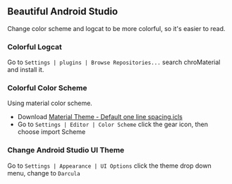 ## Beautiful Android Studio
Change color scheme and logcat to be more colorful, so it's easier to read.

### Colorful Logcat
Go to `Settings | plugins | Browse Repositories...` search chroMaterial and install it.

### Colorful Color Scheme
Using material color scheme.
* Download [Material Theme - Default one line spacing.icls](https://github.com/100nandoo/Android-Development-Guidebook/blob/master/Material%20Theme%20-%20Default%20one%20line%20spacing.icls)
* Go to `Settings | Editor | Color Scheme` click the gear icon, then choose import Scheme

### Change Android Studio UI Theme
Go to `Settings | Appearance | UI Options` click the theme drop down menu, change to `Darcula`